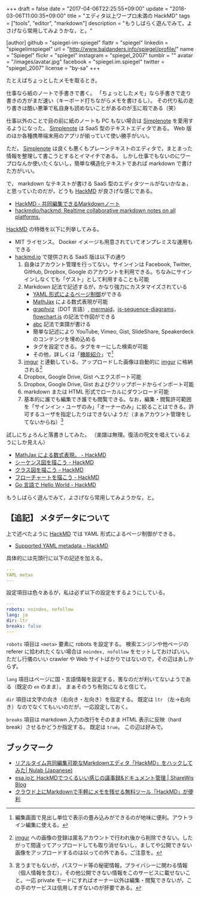 +++
draft = false
date = "2017-04-06T22:25:55+09:00"
update = "2018-03-06T11:00:35+09:00"
title = "エディタ以上ワープロ未満の HackMD"
tags = ["tools", "editor", "markdown"]
description = "もうしばらく遊んでみて，よさげなら常用してみようかな，と。"

[author]
  github = "spiegel-im-spiegel"
  flattr = "spiegel"
  linkedin = "spiegelimspiegel"
  url = "http://www.baldanders.info/spiegel/profile/"
  name = "Spiegel"
  flickr = "spiegel"
  instagram = "spiegel_2007"
  tumblr = ""
  avatar = "/images/avatar.jpg"
  facebook = "spiegel.im.spiegel"
  twitter = "spiegel_2007"
  license = "by-sa"
+++

たとえばちょっとしたメモを取るとき。

仕事なら紙のノートで手書きで書く。
「ちょっとしたメモ」なら手書きで走り書きの方がまだ速い（キーボード打ちながらメモを書けるし）。
その代り私の走り書きは酷い悪筆で私自身も読めないことがあるのが玉に瑕である（笑）

仕事以外のことで目の前に紙のノートも PC もない場合は [Simplenote] を愛用するようになった。
[Simplenote] は SaaS 型のテキストエディタである。
Web 版のほか各種携帯端末用のアプリが揃っていて使い勝手がいい。

ただ， [Simplenote] は良くも悪くもプレーンテキストのエディタで，まとまった情報を整理して書こうとするとイマイチである。
しかし仕事でもないのにワープロなんか使いたくないし，簡単な構造化テキストであれば markdown で書けた方がいい。

で， markdown なテキストが書ける SaaS 型のエディタツールがないかなぁ，と思っていたのだが，どうも [HackMD] が良さげな感じである。

- [HackMD - 共同編集できるMarkdownノート](https://hackmd.io/)
- [hackmdio/hackmd: Realtime collaborative markdown notes on all platforms.](https://github.com/hackmdio/hackmd/)

[HackMD] の特徴を以下に列挙してみる。

- MIT ライセンス。 Docker イメージも用意されていてオンプレミスな運用もできる
- [hackmd.io](https://hackmd.io/ "HackMD - 共同編集できるMarkdownノート") で提供される SaaS 版は以下の通り
    1. 自身はアカウント管理を行ってない。サインインは Facebook, Twitter, GitHub, Dropbox, Google のアカウントを利用できる。ちなみにサインインしなくても「ゲスト」として利用することも可能
    1. Markdown 記法で記述するが，かなり強力にカスタマイズされている
        - [YAML 形式によるページ制御](https://hackmd.io/yaml-metadata "Supported YAML metadata - HackMD")ができる
        - [MathJax](www.mathjax.org) による数式表現が可能
        - [graphviz]（DOT 言語）, [mermaid]，[js-sequence-diagrams]，[flowchart.js] の記法で作図ができる
        - [abc] 記法で楽譜が書ける
        - 簡単な記述により YouTube, Vimeo, Gist, SlideShare, Speakerdeck のコンテンツを埋め込める
        - タグを設定できる。タグをキーにした検索が可能
        - その他，詳しくは「[機能紹介](https://hackmd.io/s/4JbKDCN1hx "機能紹介 - HackMD")」で[^ed1]
    1. [imgur] と連動している。アップロードした画像は自動的に [imgur] に格納される[^ig]
    1. Dropbox, Google Drive, Gist へエクスポート可能
    1. Dropbox, Google Drive, Gist およびクリップボードからインポート可能
    1. markdown または HTML 形式でローカルにダウンロード可能
    1. 基本的に誰でも編集でき誰でも閲覧できる。なお，編集・閲覧許可範囲を「サインイン・ユーザのみ」「オーナーのみ」に絞ることはできる。許可するユーザを指定したりはできないようだ（まぁアカウント管理をしてないからね）[^pv]

[^ed1]: 編集画面で見出し単位で表示の畳み込みができるのが地味に便利。アウトライン編集に使える。
[^ig]: [imgur] への画像の登録は匿名アカウントで行われ後から削除できない。したがって間違ってアップロードしても取り消せないし，ましてや公開できない画像をアップロードするのは以っての外である。ご注意を。
[^pv]: 言うまでもないが，パスワード等の秘密情報，プライバシーに関わる情報（個人情報を含む），その他公開できない情報をこのサービスに載せないこと。一応 private モードにすればオーナー以外は編集・閲覧できないが，この手のサービスは信用しすぎないのが肝要である。

試しにちょろんと落書きしてみた。
（楽譜は無理。復活の呪文を唱えているようにしか見えん）

- [MathJax による数式表現。 - HackMD](https://hackmd.io/s/S1thQI76e)
- [シーケンス図を描こう - HackMD](https://hackmd.io/s/ByuxOLQag)
- [クラス図を描こう - HackMD](https://hackmd.io/s/S19e0LXTe)
- [フローチャートを描こう - HackMD](https://hackmd.io/s/H1iq2i76e#)
- [Go 言語で Hello World - HackMD](https://hackmd.io/s/Hkrec_Nae)

もうしばらく遊んでみて，よさげなら常用してみようかな，と。

## 【追記】 メタデータについて

上で述べたように [HackMD] では YAML 形式によるページ制御ができる。

- [Supported YAML metadata - HackMD](https://hackmd.io/yaml-metadata)

具体的には先頭行に以下の記述を加える。

```yaml
---
YAML metas
---
```

設定項目は色々あるが，私は必ず以下の設定をするようにしている。

```yaml
---
robots: noindex, nofollow
lang: ja
dir: ltr
breaks: false
---
```

`robots` 項目は `<meta>` 要素に robots を設定する。
検索エンジンや他ページの referer に拾われたくない場合は `noindex, nofollow` をセットしておけばいい。
ただし行儀のいい crawler や Web サイトばかりではないので，その辺はあしからず。

`lang` 項目はページに国・言語情報を設定する，筈なのだが利いてないようである（既定の `en` のまま）。
まぁそのうち有効になると信じて。

`dir` 項目は文字の向き（右向き・左向き）を指定する。
既定は `ltr` （左→右向き）なのでなくてもいいのだが，一応設定しておく。

`breaks` 項目は markdown 入力の改行をそのまま HTML 表示に反映（hard break）させるかどうか指定する。
既定は `true`。
この辺は好みで。

## ブックマーク

- [リアルタイム共同編集可能なMarkdownエディタ「HackMD」をハックしてみた| Nulab (Japanese)](https://nulab-inc.com/ja/blog/nulab/hackmd-hack/)
- [esa.ioと HackMDでつくるいい感じの議事録&ドキュメント管理 | ShareWis Blog](http://blog.share-wis.com/esa-and-hackmd)
- [クラウド上にMarkdownで手軽にメモを残せる無料ツール「HackMD」が便利](https://nelog.jp/hackmd)

[Simplenote]: https://simplenote.com/
[HackMD]: https://hackmd.io/ "HackMD - 共同編集できるMarkdownノート"
[imgur]: http://imgur.com/ "Imgur: The most awesome images on the Internet"
[Graphviz]: http://graphviz.org/ "Graphviz - Graph Visualization Software"
[js-sequence-diagrams]: https://bramp.github.io/js-sequence-diagrams/ "js-sequence-diagrams by bramp"
[mermaid]: http://knsv.github.io/mermaid/ "mermaid - Generation of diagrams and flowcharts from text in a similar manner as markdown."
[flowchart.js]: http://flowchart.js.org/
[abc]: http://abcnotation.com/
